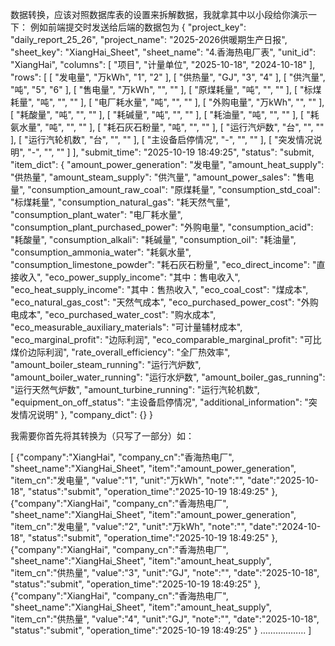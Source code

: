 数据转换，应该对照数据库表的设置来拆解数据，我就拿其中以小段给你演示一下：
例如前端提交时发送给后端的数据包为
{
    "project_key": "daily_report_25_26",
    "project_name": "2025-2026供暖期生产日报",
    "sheet_key": "XiangHai_Sheet",
    "sheet_name": "4.香海热电厂表",
    "unit_id": "XiangHai",
    "columns": [
        "项目",
        "计量单位",
        "2025-10-18",
        "2024-10-18"
    ],
    "rows": [
        [
            "发电量",
            "万kWh",
            "1",
            "2"
        ],
        [
            "供热量",
            "GJ",
            "3",
            "4"
        ],
        [
            "供汽量",
            "吨",
            "5",
            "6"
        ],
        [
            "售电量",
            "万kWh",
            "",
            ""
        ],
        [
            "原煤耗量",
            "吨",
            "",
            ""
        ],
        [
            "标煤耗量",
            "吨",
            "",
            ""
        ],
        [
            "电厂耗水量",
            "吨",
            "",
            ""
        ],
        [
            "外购电量",
            "万kWh",
            "",
            ""
        ],
        [
            "耗酸量",
            "吨",
            "",
            ""
        ],
        [
            "耗碱量",
            "吨",
            "",
            ""
        ],
        [
            "耗油量",
            "吨",
            "",
            ""
        ],
        [
            "耗氨水量",
            "吨",
            "",
            ""
        ],
        [
            "耗石灰石粉量",
            "吨",
            "",
            ""
        ],
        [
            "运行汽炉数",
            "台",
            "",
            ""
        ],
        [
            "运行汽轮机数",
            "台",
            "",
            ""
        ],
        [
            "主设备启停情况",
            "-",
            "",
            ""
        ],
        [
            "突发情况说明",
            "-",
            "",
            ""
        ]
    ],
    "submit_time": "2025-10-19 18:49:25",
    "status": "submit,
    "item_dict": {
        "amount_power_generation": "发电量",
        "amount_heat_supply": "供热量",
        "amount_steam_supply": "供汽量",
        "amount_power_sales": "售电量",
        "consumption_amount_raw_coal": "原煤耗量",
        "consumption_std_coal": "标煤耗量",
        "consumption_natural_gas": "耗天然气量",
        "consumption_plant_water": "电厂耗水量",
        "consumption_plant_purchased_power": "外购电量",
        "consumption_acid": "耗酸量",
        "consumption_alkali": "耗碱量",
        "consumption_oil": "耗油量",
        "consumption_ammonia_water": "耗氨水量",
        "consumption_limestone_powder": "耗石灰石粉量",
        "eco_direct_income": "直接收入",
        "eco_power_supply_income": "其中：售电收入",
        "eco_heat_supply_income": "其中：售热收入",
        "eco_coal_cost": "煤成本",
        "eco_natural_gas_cost": "天然气成本",
        "eco_purchased_power_cost": "外购电成本",
        "eco_purchased_water_cost": "购水成本",
        "eco_measurable_auxiliary_materials": "可计量辅材成本",
        "eco_marginal_profit": "边际利润",
        "eco_comparable_marginal_profit": "可比煤价边际利润",
        "rate_overall_efficiency": "全厂热效率",
        "amount_boiler_steam_running": "运行汽炉数",
        "amount_boiler_water_running": "运行水炉数",
        "amount_boiler_gas_running": "运行天然气炉数",
        "amount_turbine_running": "运行汽轮机数",
        "equipment_on_off_status": "主设备启停情况",
        "additional_information": "突发情况说明"
    },
    "company_dict": {}
}

我需要你首先将其转换为（只写了一部分）如：

[
    {"company":"XiangHai",
    "company_cn":"香海热电厂",
    "sheet_name":"XiangHai_Sheet",
    "item":"amount_power_generation",
    "item_cn":"发电量",
    "value":"1",
    "unit":"万kWh",
    "note":"",
    "date":"2025-10-18",
    "status":"submit",
    "operation_time":"2025-10-19 18:49:25"
    },
    {"company":"XiangHai",
    "company_cn":"香海热电厂",
    "sheet_name":"XiangHai_Sheet",
    "item":"amount_power_generation",
    "item_cn":"发电量",
    "value":"2",
    "unit":"万kWh",
    "note":"",
    "date":"2024-10-18",
    "status":"submit",
    "operation_time":"2025-10-19 18:49:25"
    },
    {"company":"XiangHai",
    "company_cn":"香海热电厂",
    "sheet_name":"XiangHai_Sheet",
    "item":"amount_heat_supply",
    "item_cn":"供热量",
    "value":"3",
    "unit":"GJ",
    "note":"",
    "date":"2025-10-18",
    "status":"submit",
    "operation_time":"2025-10-19 18:49:25"
    },
    {"company":"XiangHai",
    "company_cn":"香海热电厂",
    "sheet_name":"XiangHai_Sheet",
    "item":"amount_heat_supply",
    "item_cn":"供热量",
    "value":"4",
    "unit":"GJ",
    "note":"",
    "date":"2025-10-18",
    "status":"submit",
    "operation_time":"2025-10-19 18:49:25"
    }
    ………………
]
